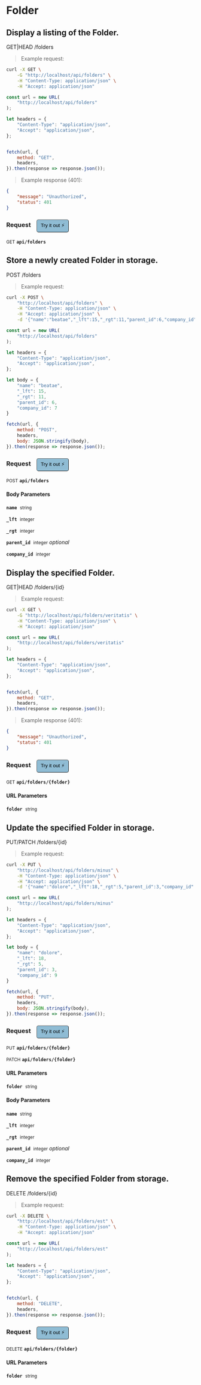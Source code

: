 # Folder


## Display a listing of the Folder.


GET|HEAD /folders

> Example request:

```bash
curl -X GET \
    -G "http://localhost/api/folders" \
    -H "Content-Type: application/json" \
    -H "Accept: application/json"
```

```javascript
const url = new URL(
    "http://localhost/api/folders"
);

let headers = {
    "Content-Type": "application/json",
    "Accept": "application/json",
};


fetch(url, {
    method: "GET",
    headers,
}).then(response => response.json());
```


> Example response (401):

```json
{
    "message": "Unauthorized",
    "status": 401
}
```
<div id="execution-results-GETapi-folders" hidden>
    <blockquote>Received response<span id="execution-response-status-GETapi-folders"></span>:</blockquote>
    <pre class="json"><code id="execution-response-content-GETapi-folders"></code></pre>
</div>
<div id="execution-error-GETapi-folders" hidden>
    <blockquote>Request failed with error:</blockquote>
    <pre><code id="execution-error-message-GETapi-folders"></code></pre>
</div>
<form id="form-GETapi-folders" data-method="GET" data-path="api/folders" data-authed="0" data-hasfiles="0" data-headers='{"Content-Type":"application\/json","Accept":"application\/json"}' onsubmit="event.preventDefault(); executeTryOut('GETapi-folders', this);">
<h3>
    Request&nbsp;&nbsp;&nbsp;
        <button type="button" style="background-color: #8fbcd4; padding: 5px 10px; border-radius: 5px; border-width: thin;" id="btn-tryout-GETapi-folders" onclick="tryItOut('GETapi-folders');">Try it out ⚡</button>
    <button type="button" style="background-color: #c97a7e; padding: 5px 10px; border-radius: 5px; border-width: thin;" id="btn-canceltryout-GETapi-folders" onclick="cancelTryOut('GETapi-folders');" hidden>Cancel</button>&nbsp;&nbsp;
    <button type="submit" style="background-color: #6ac174; padding: 5px 10px; border-radius: 5px; border-width: thin;" id="btn-executetryout-GETapi-folders" hidden>Send Request 💥</button>
    </h3>
<p>
<small class="badge badge-green">GET</small>
 <b><code>api/folders</code></b>
</p>
</form>


## Store a newly created Folder in storage.


POST /folders

> Example request:

```bash
curl -X POST \
    "http://localhost/api/folders" \
    -H "Content-Type: application/json" \
    -H "Accept: application/json" \
    -d '{"name":"beatae","_lft":15,"_rgt":11,"parent_id":6,"company_id":7}'

```

```javascript
const url = new URL(
    "http://localhost/api/folders"
);

let headers = {
    "Content-Type": "application/json",
    "Accept": "application/json",
};

let body = {
    "name": "beatae",
    "_lft": 15,
    "_rgt": 11,
    "parent_id": 6,
    "company_id": 7
}

fetch(url, {
    method: "POST",
    headers,
    body: JSON.stringify(body),
}).then(response => response.json());
```


<div id="execution-results-POSTapi-folders" hidden>
    <blockquote>Received response<span id="execution-response-status-POSTapi-folders"></span>:</blockquote>
    <pre class="json"><code id="execution-response-content-POSTapi-folders"></code></pre>
</div>
<div id="execution-error-POSTapi-folders" hidden>
    <blockquote>Request failed with error:</blockquote>
    <pre><code id="execution-error-message-POSTapi-folders"></code></pre>
</div>
<form id="form-POSTapi-folders" data-method="POST" data-path="api/folders" data-authed="0" data-hasfiles="0" data-headers='{"Content-Type":"application\/json","Accept":"application\/json"}' onsubmit="event.preventDefault(); executeTryOut('POSTapi-folders', this);">
<h3>
    Request&nbsp;&nbsp;&nbsp;
        <button type="button" style="background-color: #8fbcd4; padding: 5px 10px; border-radius: 5px; border-width: thin;" id="btn-tryout-POSTapi-folders" onclick="tryItOut('POSTapi-folders');">Try it out ⚡</button>
    <button type="button" style="background-color: #c97a7e; padding: 5px 10px; border-radius: 5px; border-width: thin;" id="btn-canceltryout-POSTapi-folders" onclick="cancelTryOut('POSTapi-folders');" hidden>Cancel</button>&nbsp;&nbsp;
    <button type="submit" style="background-color: #6ac174; padding: 5px 10px; border-radius: 5px; border-width: thin;" id="btn-executetryout-POSTapi-folders" hidden>Send Request 💥</button>
    </h3>
<p>
<small class="badge badge-black">POST</small>
 <b><code>api/folders</code></b>
</p>
<h4 class="fancy-heading-panel"><b>Body Parameters</b></h4>
<p>
<b><code>name</code></b>&nbsp;&nbsp;<small>string</small>  &nbsp;
<input type="text" name="name" data-endpoint="POSTapi-folders" data-component="body" required  hidden>
<br>
</p>
<p>
<b><code>_lft</code></b>&nbsp;&nbsp;<small>integer</small>  &nbsp;
<input type="number" name="_lft" data-endpoint="POSTapi-folders" data-component="body" required  hidden>
<br>
</p>
<p>
<b><code>_rgt</code></b>&nbsp;&nbsp;<small>integer</small>  &nbsp;
<input type="number" name="_rgt" data-endpoint="POSTapi-folders" data-component="body" required  hidden>
<br>
</p>
<p>
<b><code>parent_id</code></b>&nbsp;&nbsp;<small>integer</small>     <i>optional</i> &nbsp;
<input type="number" name="parent_id" data-endpoint="POSTapi-folders" data-component="body"  hidden>
<br>
</p>
<p>
<b><code>company_id</code></b>&nbsp;&nbsp;<small>integer</small>  &nbsp;
<input type="number" name="company_id" data-endpoint="POSTapi-folders" data-component="body" required  hidden>
<br>
</p>

</form>


## Display the specified Folder.


GET|HEAD /folders/{id}

> Example request:

```bash
curl -X GET \
    -G "http://localhost/api/folders/veritatis" \
    -H "Content-Type: application/json" \
    -H "Accept: application/json"
```

```javascript
const url = new URL(
    "http://localhost/api/folders/veritatis"
);

let headers = {
    "Content-Type": "application/json",
    "Accept": "application/json",
};


fetch(url, {
    method: "GET",
    headers,
}).then(response => response.json());
```


> Example response (401):

```json
{
    "message": "Unauthorized",
    "status": 401
}
```
<div id="execution-results-GETapi-folders--folder-" hidden>
    <blockquote>Received response<span id="execution-response-status-GETapi-folders--folder-"></span>:</blockquote>
    <pre class="json"><code id="execution-response-content-GETapi-folders--folder-"></code></pre>
</div>
<div id="execution-error-GETapi-folders--folder-" hidden>
    <blockquote>Request failed with error:</blockquote>
    <pre><code id="execution-error-message-GETapi-folders--folder-"></code></pre>
</div>
<form id="form-GETapi-folders--folder-" data-method="GET" data-path="api/folders/{folder}" data-authed="0" data-hasfiles="0" data-headers='{"Content-Type":"application\/json","Accept":"application\/json"}' onsubmit="event.preventDefault(); executeTryOut('GETapi-folders--folder-', this);">
<h3>
    Request&nbsp;&nbsp;&nbsp;
        <button type="button" style="background-color: #8fbcd4; padding: 5px 10px; border-radius: 5px; border-width: thin;" id="btn-tryout-GETapi-folders--folder-" onclick="tryItOut('GETapi-folders--folder-');">Try it out ⚡</button>
    <button type="button" style="background-color: #c97a7e; padding: 5px 10px; border-radius: 5px; border-width: thin;" id="btn-canceltryout-GETapi-folders--folder-" onclick="cancelTryOut('GETapi-folders--folder-');" hidden>Cancel</button>&nbsp;&nbsp;
    <button type="submit" style="background-color: #6ac174; padding: 5px 10px; border-radius: 5px; border-width: thin;" id="btn-executetryout-GETapi-folders--folder-" hidden>Send Request 💥</button>
    </h3>
<p>
<small class="badge badge-green">GET</small>
 <b><code>api/folders/{folder}</code></b>
</p>
<h4 class="fancy-heading-panel"><b>URL Parameters</b></h4>
<p>
<b><code>folder</code></b>&nbsp;&nbsp;<small>string</small>  &nbsp;
<input type="text" name="folder" data-endpoint="GETapi-folders--folder-" data-component="url" required  hidden>
<br>
</p>
</form>


## Update the specified Folder in storage.


PUT/PATCH /folders/{id}

> Example request:

```bash
curl -X PUT \
    "http://localhost/api/folders/minus" \
    -H "Content-Type: application/json" \
    -H "Accept: application/json" \
    -d '{"name":"dolore","_lft":18,"_rgt":5,"parent_id":3,"company_id":9}'

```

```javascript
const url = new URL(
    "http://localhost/api/folders/minus"
);

let headers = {
    "Content-Type": "application/json",
    "Accept": "application/json",
};

let body = {
    "name": "dolore",
    "_lft": 18,
    "_rgt": 5,
    "parent_id": 3,
    "company_id": 9
}

fetch(url, {
    method: "PUT",
    headers,
    body: JSON.stringify(body),
}).then(response => response.json());
```


<div id="execution-results-PUTapi-folders--folder-" hidden>
    <blockquote>Received response<span id="execution-response-status-PUTapi-folders--folder-"></span>:</blockquote>
    <pre class="json"><code id="execution-response-content-PUTapi-folders--folder-"></code></pre>
</div>
<div id="execution-error-PUTapi-folders--folder-" hidden>
    <blockquote>Request failed with error:</blockquote>
    <pre><code id="execution-error-message-PUTapi-folders--folder-"></code></pre>
</div>
<form id="form-PUTapi-folders--folder-" data-method="PUT" data-path="api/folders/{folder}" data-authed="0" data-hasfiles="0" data-headers='{"Content-Type":"application\/json","Accept":"application\/json"}' onsubmit="event.preventDefault(); executeTryOut('PUTapi-folders--folder-', this);">
<h3>
    Request&nbsp;&nbsp;&nbsp;
        <button type="button" style="background-color: #8fbcd4; padding: 5px 10px; border-radius: 5px; border-width: thin;" id="btn-tryout-PUTapi-folders--folder-" onclick="tryItOut('PUTapi-folders--folder-');">Try it out ⚡</button>
    <button type="button" style="background-color: #c97a7e; padding: 5px 10px; border-radius: 5px; border-width: thin;" id="btn-canceltryout-PUTapi-folders--folder-" onclick="cancelTryOut('PUTapi-folders--folder-');" hidden>Cancel</button>&nbsp;&nbsp;
    <button type="submit" style="background-color: #6ac174; padding: 5px 10px; border-radius: 5px; border-width: thin;" id="btn-executetryout-PUTapi-folders--folder-" hidden>Send Request 💥</button>
    </h3>
<p>
<small class="badge badge-darkblue">PUT</small>
 <b><code>api/folders/{folder}</code></b>
</p>
<p>
<small class="badge badge-purple">PATCH</small>
 <b><code>api/folders/{folder}</code></b>
</p>
<h4 class="fancy-heading-panel"><b>URL Parameters</b></h4>
<p>
<b><code>folder</code></b>&nbsp;&nbsp;<small>string</small>  &nbsp;
<input type="text" name="folder" data-endpoint="PUTapi-folders--folder-" data-component="url" required  hidden>
<br>
</p>
<h4 class="fancy-heading-panel"><b>Body Parameters</b></h4>
<p>
<b><code>name</code></b>&nbsp;&nbsp;<small>string</small>  &nbsp;
<input type="text" name="name" data-endpoint="PUTapi-folders--folder-" data-component="body" required  hidden>
<br>
</p>
<p>
<b><code>_lft</code></b>&nbsp;&nbsp;<small>integer</small>  &nbsp;
<input type="number" name="_lft" data-endpoint="PUTapi-folders--folder-" data-component="body" required  hidden>
<br>
</p>
<p>
<b><code>_rgt</code></b>&nbsp;&nbsp;<small>integer</small>  &nbsp;
<input type="number" name="_rgt" data-endpoint="PUTapi-folders--folder-" data-component="body" required  hidden>
<br>
</p>
<p>
<b><code>parent_id</code></b>&nbsp;&nbsp;<small>integer</small>     <i>optional</i> &nbsp;
<input type="number" name="parent_id" data-endpoint="PUTapi-folders--folder-" data-component="body"  hidden>
<br>
</p>
<p>
<b><code>company_id</code></b>&nbsp;&nbsp;<small>integer</small>  &nbsp;
<input type="number" name="company_id" data-endpoint="PUTapi-folders--folder-" data-component="body" required  hidden>
<br>
</p>

</form>


## Remove the specified Folder from storage.


DELETE /folders/{id}

> Example request:

```bash
curl -X DELETE \
    "http://localhost/api/folders/est" \
    -H "Content-Type: application/json" \
    -H "Accept: application/json"
```

```javascript
const url = new URL(
    "http://localhost/api/folders/est"
);

let headers = {
    "Content-Type": "application/json",
    "Accept": "application/json",
};


fetch(url, {
    method: "DELETE",
    headers,
}).then(response => response.json());
```


<div id="execution-results-DELETEapi-folders--folder-" hidden>
    <blockquote>Received response<span id="execution-response-status-DELETEapi-folders--folder-"></span>:</blockquote>
    <pre class="json"><code id="execution-response-content-DELETEapi-folders--folder-"></code></pre>
</div>
<div id="execution-error-DELETEapi-folders--folder-" hidden>
    <blockquote>Request failed with error:</blockquote>
    <pre><code id="execution-error-message-DELETEapi-folders--folder-"></code></pre>
</div>
<form id="form-DELETEapi-folders--folder-" data-method="DELETE" data-path="api/folders/{folder}" data-authed="0" data-hasfiles="0" data-headers='{"Content-Type":"application\/json","Accept":"application\/json"}' onsubmit="event.preventDefault(); executeTryOut('DELETEapi-folders--folder-', this);">
<h3>
    Request&nbsp;&nbsp;&nbsp;
        <button type="button" style="background-color: #8fbcd4; padding: 5px 10px; border-radius: 5px; border-width: thin;" id="btn-tryout-DELETEapi-folders--folder-" onclick="tryItOut('DELETEapi-folders--folder-');">Try it out ⚡</button>
    <button type="button" style="background-color: #c97a7e; padding: 5px 10px; border-radius: 5px; border-width: thin;" id="btn-canceltryout-DELETEapi-folders--folder-" onclick="cancelTryOut('DELETEapi-folders--folder-');" hidden>Cancel</button>&nbsp;&nbsp;
    <button type="submit" style="background-color: #6ac174; padding: 5px 10px; border-radius: 5px; border-width: thin;" id="btn-executetryout-DELETEapi-folders--folder-" hidden>Send Request 💥</button>
    </h3>
<p>
<small class="badge badge-red">DELETE</small>
 <b><code>api/folders/{folder}</code></b>
</p>
<h4 class="fancy-heading-panel"><b>URL Parameters</b></h4>
<p>
<b><code>folder</code></b>&nbsp;&nbsp;<small>string</small>  &nbsp;
<input type="text" name="folder" data-endpoint="DELETEapi-folders--folder-" data-component="url" required  hidden>
<br>
</p>
</form>



